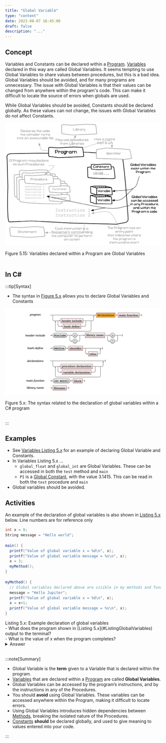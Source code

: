 ```yaml
---
title: "Global Variable"
type: "content"
date: 2023-08-07 16:45:00
draft: false
description: "..."
---
```


## Concept

Variables and Constants can be declared within a [Program](../00-program). [Variables](../12-variable) declared in this way are called Global Variables. It seems tempting to use Global Variables to share values between procedures, but this is a bad idea. Global Variables should be avoided, and for many programs are unnecessary. The issue with Global Variables is that their values can be changed from anywhere within the program's code. This can make it difficult to locate the source of errors when globals are used.

While Global Variables should be avoided, Constants should be declared globally. As these values can not change, the issues with Global Variables do not affect Constants.

<a id="FigureGlobalVariable"></a>

![Figure 5.15 Variables declared within a Program are Global Variables](./images/storing-and-using-data/variable-global.png "Variables declared within a Program are Global Variables")

<div class="caption"><span class="caption-figure-nbr">Figure 5.15: </span> Variables declared within a Program are Global Variables</div><br/>

## In C#

:::tip[Syntax]

- The syntax in [Figure 5.x](#FigureGlobalVariableSyntax) allows you to declare Global Variables and Constants

<a id="FigureGlobalVariableSyntax"></a>

![Figure 5.x The syntax related to the declaration of global variables within a C# program.](./images/storing-and-using-data/GlobalVariableSyntax.png "The syntax related to the declaration of global variables within a C# program")
<div class="caption"><span class="caption-figure-nbr">Figure 5.x: </span>The syntax related to the declaration of global variables within a C# program</div><br/>

:::


## Examples

- See [Variables Listing 5.x](../12-variable#ListingVariableDeclaration) for an example of declaring Global Variable and Constants.
- In Variables Listing 5.x ...
  - `global_float` and `global_int` are Global Variables. These can be accessed in both the `test` method and `main`
  - `PI` is a [Global Constant](../13-constant), with the value 3.1415. This can be read in both the `test` procedure and `main`
- Global variables should be avoided.



## Activities


<span class="review">An example of the declaration of global variables is also shown in [Listing 5.x](#ListingGlobalVariables) below. Line numbers are for reference only</span>


<a id="ListingGlobalVariables"></a>

```csharp
int x = 9;
String message = "Hello world";

main() {
  printf("Value of global variable x = %d\n", x);
  printf("Value of global variable message = %s\n", x);
  x = 3;
  myMethod();
}

myMethod() {
  // Global variables declared above are visible in my methods and functions
  message = "Hello Jupiter";
  printf("Value of global variable x = %d\n", x);
  x = x+1;
  printf("Value of global variable message = %s\n", x);
}
```

<div class="caption"><span class="caption-figure-nbr">Listing 5.x: </span>Example declaration of global variables</div>

<span class="review">
- What does the program shown in [Listing 5.x](#ListingGlobalVariables) output to the terminal?<br/>
- What is the value of x when the program completes?
</span>
<br/>
<details class="review">
  <summary role="button">Answer</summary>
  
- Program output
  ```bash
  Value of global variable x = 9
  Value of global variable message = Hello world

  Value of global variable x = 3
  Value of global variable message = Hello Jupiter

  ```
- value of x at program completion: 4;
</details>
</span>
<br>


:::note[Summary]

- Global Variable is the **term** given to a Variable that is declared within the program.
- [Variables](../12-variable)  that are declared within a [Program](../00-program) are called **Global Variables**.
- Global Variables can be accessed by the program’s instructions, and by the instructions in any of the Procedures.
- You should **avoid** using Global Variables. These variables can be accessed anywhere within the Program, making it difficult to locate errors.
- Using Global Variables introduces hidden dependencies between [Methods](../03-method), breaking the isolated nature of the Procedures.
- [Constants](../13-constant) **should** be declared globally, and used to give meaning to values entered into your code.

:::